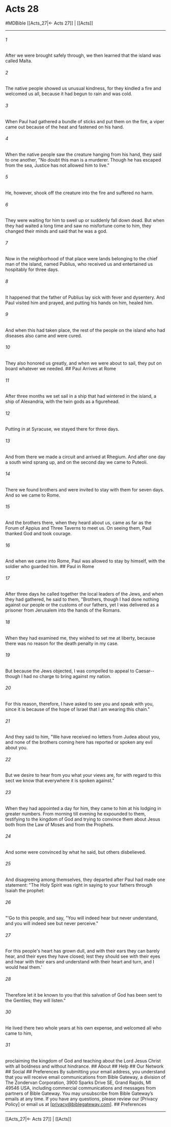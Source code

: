 # Acts 28
#MDBible
[[Acts_27|← Acts 27]] | [[Acts]]

***






###### 1 


After we were brought safely through, we then learned that the island was called Malta. 





###### 2 


The native people showed us unusual kindness, for they kindled a fire and welcomed us all, because it had begun to rain and was cold. 





###### 3 


When Paul had gathered a bundle of sticks and put them on the fire, a viper came out because of the heat and fastened on his hand. 





###### 4 


When the native people saw the creature hanging from his hand, they said to one another, "No doubt this man is a murderer. Though he has escaped from the sea, Justice has not allowed him to live." 





###### 5 


He, however, shook off the creature into the fire and suffered no harm. 





###### 6 


They were waiting for him to swell up or suddenly fall down dead. But when they had waited a long time and saw no misfortune come to him, they changed their minds and said that he was a god. 





###### 7 


Now in the neighborhood of that place were lands belonging to the chief man of the island, named Publius, who received us and entertained us hospitably for three days. 





###### 8 


It happened that the father of Publius lay sick with fever and dysentery. And Paul visited him and prayed, and putting his hands on him, healed him. 





###### 9 


And when this had taken place, the rest of the people on the island who had diseases also came and were cured. 





###### 10 


They also honored us greatly, and when we were about to sail, they put on board whatever we needed. ## Paul Arrives at Rome 





###### 11 


After three months we set sail in a ship that had wintered in the island, a ship of Alexandria, with the twin gods as a figurehead. 





###### 12 


Putting in at Syracuse, we stayed there for three days. 





###### 13 


And from there we made a circuit and arrived at Rhegium. And after one day a south wind sprang up, and on the second day we came to Puteoli. 





###### 14 


There we found brothers and were invited to stay with them for seven days. And so we came to Rome. 





###### 15 


And the brothers there, when they heard about us, came as far as the Forum of Appius and Three Taverns to meet us. On seeing them, Paul thanked God and took courage. 





###### 16 


And when we came into Rome, Paul was allowed to stay by himself, with the soldier who guarded him. ## Paul in Rome 





###### 17 


After three days he called together the local leaders of the Jews, and when they had gathered, he said to them, "Brothers, though I had done nothing against our people or the customs of our fathers, yet I was delivered as a prisoner from Jerusalem into the hands of the Romans. 





###### 18 


When they had examined me, they wished to set me at liberty, because there was no reason for the death penalty in my case. 





###### 19 


But because the Jews objected, I was compelled to appeal to Caesar--though I had no charge to bring against my nation. 





###### 20 


For this reason, therefore, I have asked to see you and speak with you, since it is because of the hope of Israel that I am wearing this chain." 





###### 21 


And they said to him, "We have received no letters from Judea about you, and none of the brothers coming here has reported or spoken any evil about you. 





###### 22 


But we desire to hear from you what your views are, for with regard to this sect we know that everywhere it is spoken against." 





###### 23 


When they had appointed a day for him, they came to him at his lodging in greater numbers. From morning till evening he expounded to them, testifying to the kingdom of God and trying to convince them about Jesus both from the Law of Moses and from the Prophets. 





###### 24 


And some were convinced by what he said, but others disbelieved. 





###### 25 


And disagreeing among themselves, they departed after Paul had made one statement: "The Holy Spirit was right in saying to your fathers through Isaiah the prophet: 





###### 26 


"'Go to this people, and say, "You will indeed hear but never understand, and you will indeed see but never perceive." 





###### 27 


For this people's heart has grown dull, and with their ears they can barely hear, and their eyes they have closed; lest they should see with their eyes and hear with their ears and understand with their heart and turn, and I would heal them.' 





###### 28 


Therefore let it be known to you that this salvation of God has been sent to the Gentiles; they will listen." 





###### 30 


He lived there two whole years at his own expense, and welcomed all who came to him, 





###### 31 


proclaiming the kingdom of God and teaching about the Lord Jesus Christ with all boldness and without hindrance. ## About ## Help ## Our Network ## Social ## Preferences By submitting your email address, you understand that you will receive email communications from Bible Gateway, a division of The Zondervan Corporation, 3900 Sparks Drive SE, Grand Rapids, MI 49546 USA, including commercial communications and messages from partners of Bible Gateway. You may unsubscribe from Bible Gateway&rsquo;s emails at any time. If you have any questions, please review our [Privacy Policy] or email us at [privacy@biblegateway.com]. ## Preferences

***

[[Acts_27|← Acts 27]] | [[Acts]]
